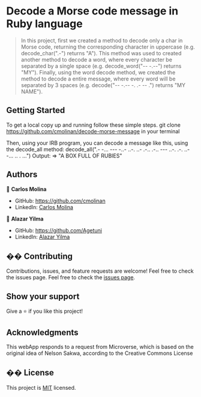 # Decode a Morse code message in Ruby language

> In this project, first we created a method to decode only a char in Morse code, returning the corresponding character in uppercase (e.g. decode_char(".-") returns "A").
> This method was used to created another method to decode a word, where every character be separated by a single space (e.g. decode_word("-- -.--") returns "MY").
> Finally, using the word decode method, we created the method to decode a entire message, where every word will be separated by 3 spaces (e.g. decode("-- -.--   -. .- -- .") returns "MY NAME").

## Getting Started

To get a local copy up and running follow these simple steps.
git clone https://github.com/cmolinan/decode-morse-message in your terminal

Then, using your IRB program, you can decode a message like this, using the decode_all method:
decode_all(".-   -... --- -..-   ..-. ..- .-.. .-..   --- ..-.   .-. ..- -... .. . ...")
Output: => "A BOX FULL OF RUBIES"

## Authors
👤 **Carlos Molina**
- GitHub: https://github.com/cmolinan
- LinkedIn: [Carlos Molina](https://www.linkedin.com/in/carlosmolinan/)

👤 **Alazar Yilma**
- GitHub: https://github.com/Agetuni
- LinkedIn: [Alazar Yilma](https://www.linkedin.com/in/aleazaryilma/)

## �� Contributing
Contributions, issues, and feature requests are welcome!
Feel free to check the issues page.
Feel free to check the [issues page](../../issues/).
​
## Show your support
Give a ⭐️ if you like this project!
## Acknowledgments 
This webApp responds to a request from Microverse, which is based on the original idea of Nelson Sakwa, according to the Creative Commons License
## �� License
This project is [MIT](./MIT.md) licensed.
